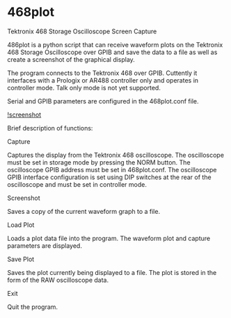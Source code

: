 # 468plot
Tektronix 468 Storage Oscilloscope Screen Capture

486plot is a python script that can receive waveform plots on the Tektronix 468 Storage Oscilloscope over GPIB and save the data to a file as well as create a screenshot of the graphical display.

The program connects to the Tektronix 468 over GPIB. Cuttently it interfaces with a Prologix or AR488 controller only and operates in controller mode. Talk only mode is not yet supported.

Serial and GPIB parameters are configured in the 468plot.conf file.

[!screenshot](screenshot.png)

Brief description of functions:


Capture

Captures the display from the Tektronix 468 oscilloscope. The oscilloscope must be set in storage mode by pressing the NORM button. The oscilloscope GPIB address must be set in 468plot.conf. The oscilloscope GPIB interface configuration is set using DIP switches at the rear of the oscilloscope and must be set in controller mode.


Screenshot

Saves a copy of the current waveform graph to a file.


Load Plot

Loads a plot data file into the program. The waveform plot and capture parameters are displayed.


Save Plot

Saves the plot currently being displayed to a file. The plot is stored in the form of the RAW oscilloscope data.


Exit

Quit the program.
